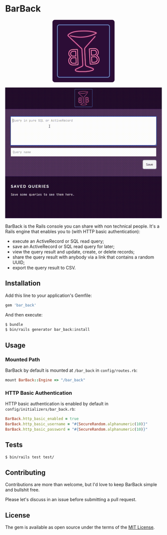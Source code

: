 # BarBack

<p align="center"><img alt="BarBack logo: Martini glass with Bs on its side displayed as a neon sign" src="./logo.png" width=200px height=200px /></p>

<p align="center"><img alt="Gif showing some screens" src="./demo.gif" /></p>

BarBack is the Rails console you can share with non technical people. It's a Rails engine that enables you to (with HTTP basic authentication):

- execute an ActiveRecord or SQL read query;
- save an ActiveRecord or SQL read query for later;
- view the query result and update, create, or delete records;
- share the query result with anybody via a link that contains a random UUID;
- export the query result to CSV.

## Installation

Add this line to your application's Gemfile:

```ruby
gem 'bar_back'
```

And then execute:

```bash
$ bundle
$ bin/rails generator bar_back:install
```

## Usage

### Mounted Path

BarBack by default is mounted at `/bar_back` in `config/routes.rb`:

```ruby
mount BarBack::Engine => "/bar_back"
```

### HTTP Basic Authentication

HTTP basic authentication is enabled by default in `config/initializers/bar_back.rb`:

```ruby
BarBack.http_basic_enabled = true
BarBack.http_basic_username = "#{SecureRandom.alphanumeric(10)}"
BarBack.http_basic_password = "#{SecureRandom.alphanumeric(10)}"
```

## Tests

```bash
$ bin/rails test test/
```

## Contributing

Contributions are more than welcome, but I'd love to keep BarBack simple and bullshit free.

Please let's discuss in an issue before submitting a pull request.

## License

The gem is available as open source under the terms of the [MIT License](https://opensource.org/licenses/MIT).
